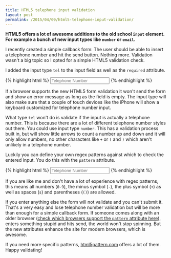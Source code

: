 ```yaml
---
title: HTML5 telephone input validation
layout: post
permalink: /2015/04/09/html5-telephone-input-validation/
---
```

**HTML5 offers a lot of awesome additions to the old school `input` element. For example a bunch of new input types like `number` or `email`.**

I recently created a simple callback form: The user should be able to insert a telephone number and hit the send button. Nothing more. Validation wasn't a big topic so I opted for a simple HTML5 validation check.

I added the input type `tel` to the input field as well as the `required` attribute.

{% highlight html %}
<input type="tel" placeholder="Telephone Number" required>
{% endhighlight %}

If a browser supports the new HTML5 form validation it won't send the form and show an error message as long as the field is empty. The input type will also make sure that a couple of touch devices like the iPhone will show a keyboard customized for telephone number input.

What type `tel` won't do is validate if the input is actually a telephone number. This is because there are a lot of different telephone number styles out there. You could use input type `number`. This has a validation process built in, but will show little arrows to count a number up and down and it will only allow numbers, no other characters like `+` or `(` and `)` which aren't unlikely in a telephone number.

Luckily you can define your own regex patterns against which to check the entered input. You do this with the `pattern` attribute.

{% highlight html %}
<input type="tel" pattern="^[0-9\-\+\s\()]*$" placeholder="Telephone Number" required>
{% endhighlight %}

If you are like me and don't have a lot of experience with regex patterns, this means all numbers (`0-9`), the minus symbol (`-`), the plus symbol (`+`) as well as spaces (`s`) and parentheses (`()`) are allowed.

If you enter anything else the form will not validate and you can't submit it. That's a very easy and lose telephone number validation but will be more than enough for a simple callback form. If someone comes along with an older browser ([check which browsers support the `pattern` attribute here](http://caniuse.com/#search=pattern)), enters something stupid and hits send, the world won't stop spinning. But the new attributes enhance the site for modern browsers, which is awesome.

If you need more specific patterns, [html5pattern.com](http://html5pattern.com/) offers a lot of them. Happy validating!
